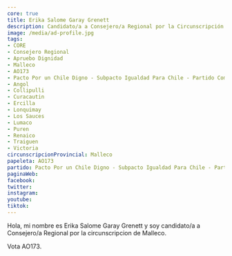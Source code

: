 ```yaml
---
core: true
title: Erika Salome Garay Grenett
description: Candidato/a a Consejero/a Regional por la Circunscripción de Malleco
image: /media/ad-profile.jpg
tags:
- CORE
- Consejero Regional
- Apruebo Dignidad
- Malleco
- AO173
- Pacto Por un Chile Digno - Subpacto Igualdad Para Chile - Partido Comunista De Chile
- Angol
- Collipulli
- Curacautin
- Ercilla
- Lonquimay
- Los Sauces
- Lumaco
- Puren
- Renaico
- Traiguen
- Victoria
circunscripcionProvincial: Malleco
papeleta: AO173
partido: Pacto Por un Chile Digno - Subpacto Igualdad Para Chile - Partido Comunista De Chile
paginaWeb:
facebook:
twitter:
instagram:
youtube:
tiktok:
---
```

Hola, mi nombre es Erika Salome Garay Grenett y soy candidato/a a Consejero/a Regional por la circunscripcion de Malleco.

Vota AO173.